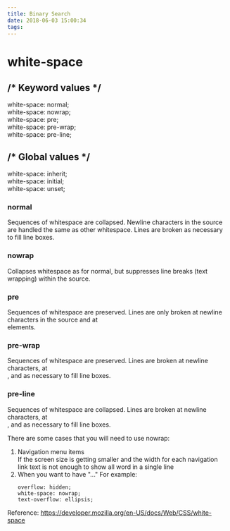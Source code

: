 ```yaml
---
title: Binary Search
date: 2018-06-03 15:00:34
tags:
---
```


# white-space

## /* Keyword values */
white-space: normal;    
white-space: nowrap;    
white-space: pre;    
white-space: pre-wrap;    
white-space: pre-line;    

## /* Global values */    
white-space: inherit;     
white-space: initial;     
white-space: unset;      


### normal    
Sequences of whitespace are collapsed. Newline characters in the source are handled the same as other whitespace. Lines are broken as necessary to fill line boxes.
### nowrap
Collapses whitespace as for normal, but suppresses line breaks (text wrapping) within the source.
### pre
Sequences of whitespace are preserved. Lines are only broken at newline characters in the source and at <br> elements.
### pre-wrap
Sequences of whitespace are preserved. Lines are broken at newline characters, at <br>, and as necessary to fill line boxes.
### pre-line
Sequences of whitespace are collapsed. Lines are broken at newline characters, at <br>, and as necessary to fill line boxes.


There are some cases that you will need to use nowrap:
1. Navigation menu items     
  If the screen size is getting smaller and the width for each navigation link text is not enough to show all word in a single line
2. When you want to have "..."
  For example:
    ```
    overflow: hidden;
	white-space: nowrap;
	text-overflow: ellipsis;
    ```
























Reference: https://developer.mozilla.org/en-US/docs/Web/CSS/white-space
